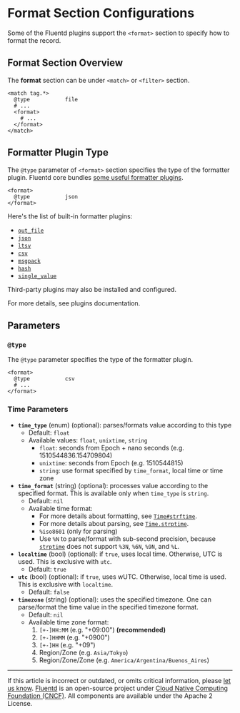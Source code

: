 # Format Section Configurations

Some of the Fluentd plugins support the `<format>` section to specify how to format the record.


## Format Section Overview

The **format** section can be under `<match>` or `<filter>` section.

```
<match tag.*>
  @type           file
  # ...
  <format>
    # ...
  </format>
</match>
```


## Formatter Plugin Type

The `@type` parameter of `<format>` section specifies the type of the formatter plugin. Fluentd core bundles [some useful formatter plugins](/plugins/formatter/README.md).

```
<format>
  @type           json
</format>
```

Here's the list of built-in formatter plugins:

-   [`out_file`](/plugins/formatter/out_file.md)
-   [`json`](/plugins/formatter/json.md)
-   [`ltsv`](/plugins/formatter/ltsv.md)
-   [`csv`](/plugins/formatter/csv.md)
-   [`msgpack`](/plugins/formatter/msgpack.md)
-   [`hash`](/plugins/formatter/hash.md)
-   [`single_value`](/plugins/formatter/single_value.md)

Third-party plugins may also be installed and configured.

For more details, see plugins documentation.


## Parameters


### `@type`

The `@type` parameter specifies the type of the formatter plugin.

```
<format>
  @type           csv
  # ...
</format>
```


### Time Parameters

-   **`time_type`** (enum) (optional): parses/formats value according to this type
    -   Default: `float`
    -   Available values: `float`, `unixtime`, `string`
        -   `float`: seconds from Epoch + nano seconds (e.g. 1510544836.154709804)
        -   `unixtime`: seconds from Epoch (e.g. 1510544815)
        -   `string`: use format specified by `time_format`, local time or time zone
-   **`time_format`** (string) (optional): processes value according to the specified format. This is available only when `time_type` is `string`.
    -   Default: `nil`
    -   Available time format:
        -   For more details about formatting, see [`Time#strftime`](https://docs.ruby-lang.org/en/2.4.0/Time.html#method-i-strftime).
        -   For more details about parsing, see [`Time.strptime`](https://docs.ruby-lang.org/en/2.4.0/Time.html#method-c-strptime).
        -   `%iso8601` (only for parsing)
        -    Use `%N` to parse/format with sub-second precision, because [`strptime`](https://github.com/nurse/strptime) does not support `%3N`, `%6N`, `%9N`, and `%L`.
-   **`localtime`** (bool) (optional): if `true`, uses local time. Otherwise, UTC is used. This is exclusive with `utc`.
    -   Default: `true`
-   **`utc`** (bool) (optional): if `true`, uses wUTC. Otherwise, local time is used. This is exclusive with `localtime`.
    -   Default: `false`
-   **`timezone`** (string) (optional): uses the specified timezone. One can parse/format the time value in the specified timezone format.
    -   Default: `nil`
    -   Available time zone format:
        1. `[+-]HH:MM` (e.g. "+09:00") **(recommended)**
        2. `[+-]HHMM` (e.g. "+0900")
        3. `[+-]HH` (e.g. "+09")
        4. Region/Zone (e.g. `Asia/Tokyo`)
        5. Region/Zone/Zone (e.g. `America/Argentina/Buenos_Aires`)


------------------------------------------------------------------------

If this article is incorrect or outdated, or omits critical information, please [let us know](https://github.com/fluent/fluentd-docs-gitbook/issues?state=open). [Fluentd](http://www.fluentd.org/) is an open-source project under [Cloud Native Computing Foundation (CNCF)](https://cncf.io/). All components are available under the Apache 2 License.
